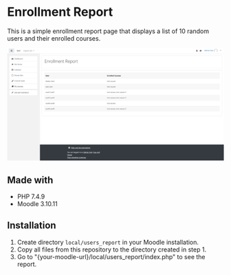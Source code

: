 # Enrollment Report

This is a simple enrollment report page that displays a list of 10 random users and their enrolled courses.

![Enrollment Report Screenshot](screenshot.png)

## Made with

- PHP 7.4.9
- Moodle 3.10.11

## Installation

1. Create directory `local/users_report` in your Moodle installation.
2. Copy all files from this repository to the directory created in step 1.
3. Go to "{your-moodle-url}/local/users_report/index.php" to see the report.